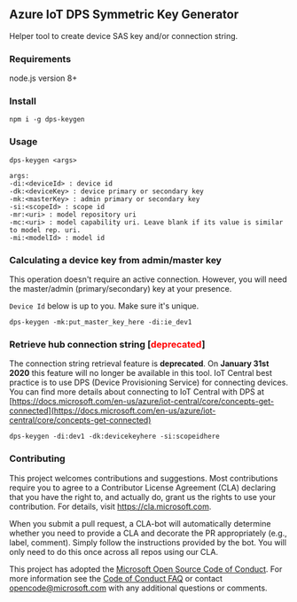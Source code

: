 ## Azure IoT DPS Symmetric Key Generator

Helper tool to create device SAS key and/or connection string.

### Requirements

node.js version 8+


### Install

```
npm i -g dps-keygen
```

### Usage

```
dps-keygen <args>

args:
-di:<deviceId> : device id
-dk:<deviceKey> : device primary or secondary key
-mk:<masterKey> : admin primary or secondary key
-si:<scopeId> : scope id
-mr:<uri> : model repository uri
-mc:<uri> : model capability uri. Leave blank if its value is similar to model rep. uri.
-mi:<modelId> : model id
```


### Calculating a device key from admin/master key

This operation doesn't require an active connection. However, you will need the
master/admin (primary/secondary) key at your presence.

`Device Id` below is up to you. Make sure it's unique.

```
dps-keygen -mk:put_master_key_here -di:ie_dev1
```

### Retrieve hub connection string [<span style="color:red">deprecated</span>]
The connection string retrieval feature is **deprecated**.
On **January 31st 2020** this feature will no longer be available in this tool. IoT Central best practice is to use DPS (Device Provisioning Service) for connecting devices. You can find more details about connecting to IoT Central with DPS at [https://docs.microsoft.com/en-us/azure/iot-central/core/concepts-get-connected](https://docs.microsoft.com/en-us/azure/iot-central/core/concepts-get-connected)

```
dps-keygen -di:dev1 -dk:devicekeyhere -si:scopeidhere
```

### Contributing

This project welcomes contributions and suggestions.  Most contributions require you to agree to a
Contributor License Agreement (CLA) declaring that you have the right to, and actually do, grant us
the rights to use your contribution. For details, visit https://cla.microsoft.com.

When you submit a pull request, a CLA-bot will automatically determine whether you need to provide
a CLA and decorate the PR appropriately (e.g., label, comment). Simply follow the instructions
provided by the bot. You will only need to do this once across all repos using our CLA.

This project has adopted the [Microsoft Open Source Code of Conduct](https://opensource.microsoft.com/codeofconduct/).
For more information see the [Code of Conduct FAQ](https://opensource.microsoft.com/codeofconduct/faq/) or
contact [opencode@microsoft.com](mailto:opencode@microsoft.com) with any additional questions or comments.
